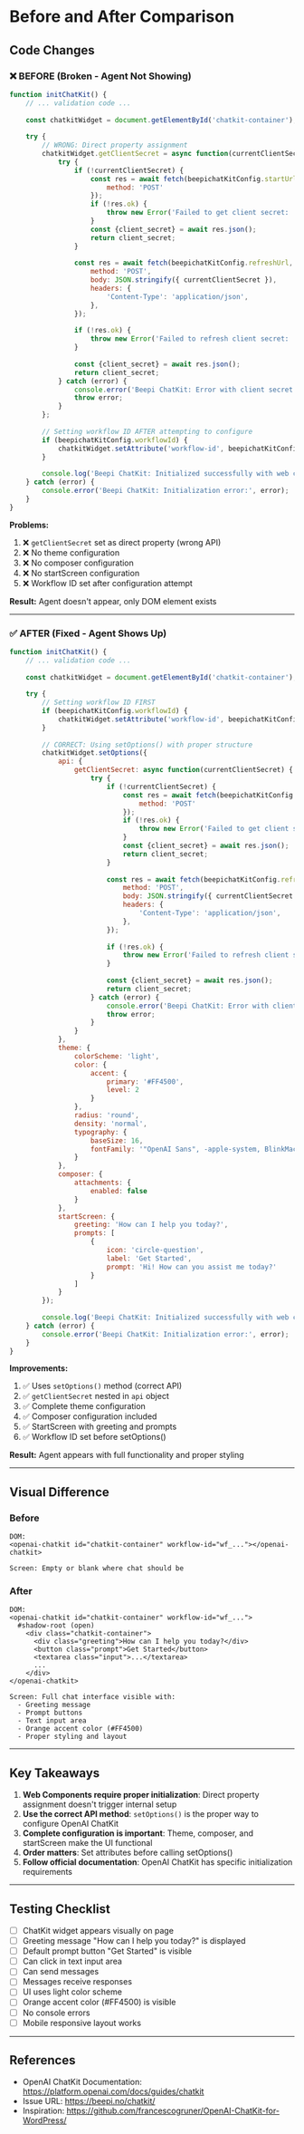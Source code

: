 # Before and After Comparison

## Code Changes

### ❌ BEFORE (Broken - Agent Not Showing)
```javascript
function initChatKit() {
    // ... validation code ...
    
    const chatkitWidget = document.getElementById('chatkit-container');
    
    try {
        // WRONG: Direct property assignment
        chatkitWidget.getClientSecret = async function(currentClientSecret) {
            try {
                if (!currentClientSecret) {
                    const res = await fetch(beepichatKitConfig.startUrl, { 
                        method: 'POST' 
                    });
                    if (!res.ok) {
                        throw new Error('Failed to get client secret: ' + res.status);
                    }
                    const {client_secret} = await res.json();
                    return client_secret;
                }
                
                const res = await fetch(beepichatKitConfig.refreshUrl, {
                    method: 'POST',
                    body: JSON.stringify({ currentClientSecret }),
                    headers: {
                        'Content-Type': 'application/json',
                    },
                });
                
                if (!res.ok) {
                    throw new Error('Failed to refresh client secret: ' + res.status);
                }
                
                const {client_secret} = await res.json();
                return client_secret;
            } catch (error) {
                console.error('Beepi ChatKit: Error with client secret:', error);
                throw error;
            }
        };
        
        // Setting workflow ID AFTER attempting to configure
        if (beepichatKitConfig.workflowId) {
            chatkitWidget.setAttribute('workflow-id', beepichatKitConfig.workflowId);
        }
        
        console.log('Beepi ChatKit: Initialized successfully with web component.');
    } catch (error) {
        console.error('Beepi ChatKit: Initialization error:', error);
    }
}
```

**Problems:**
1. ❌ `getClientSecret` set as direct property (wrong API)
2. ❌ No theme configuration
3. ❌ No composer configuration
4. ❌ No startScreen configuration
5. ❌ Workflow ID set after configuration attempt

**Result:** Agent doesn't appear, only DOM element exists

---

### ✅ AFTER (Fixed - Agent Shows Up)
```javascript
function initChatKit() {
    // ... validation code ...
    
    const chatkitWidget = document.getElementById('chatkit-container');
    
    try {
        // Setting workflow ID FIRST
        if (beepichatKitConfig.workflowId) {
            chatkitWidget.setAttribute('workflow-id', beepichatKitConfig.workflowId);
        }
        
        // CORRECT: Using setOptions() with proper structure
        chatkitWidget.setOptions({
            api: {
                getClientSecret: async function(currentClientSecret) {
                    try {
                        if (!currentClientSecret) {
                            const res = await fetch(beepichatKitConfig.startUrl, { 
                                method: 'POST' 
                            });
                            if (!res.ok) {
                                throw new Error('Failed to get client secret: ' + res.status);
                            }
                            const {client_secret} = await res.json();
                            return client_secret;
                        }
                        
                        const res = await fetch(beepichatKitConfig.refreshUrl, {
                            method: 'POST',
                            body: JSON.stringify({ currentClientSecret }),
                            headers: {
                                'Content-Type': 'application/json',
                            },
                        });
                        
                        if (!res.ok) {
                            throw new Error('Failed to refresh client secret: ' + res.status);
                        }
                        
                        const {client_secret} = await res.json();
                        return client_secret;
                    } catch (error) {
                        console.error('Beepi ChatKit: Error with client secret:', error);
                        throw error;
                    }
                }
            },
            theme: {
                colorScheme: 'light',
                color: {
                    accent: {
                        primary: '#FF4500',
                        level: 2
                    }
                },
                radius: 'round',
                density: 'normal',
                typography: {
                    baseSize: 16,
                    fontFamily: '"OpenAI Sans", -apple-system, BlinkMacSystemFont, "Segoe UI", sans-serif'
                }
            },
            composer: {
                attachments: {
                    enabled: false
                }
            },
            startScreen: {
                greeting: 'How can I help you today?',
                prompts: [
                    {
                        icon: 'circle-question',
                        label: 'Get Started',
                        prompt: 'Hi! How can you assist me today?'
                    }
                ]
            }
        });
        
        console.log('Beepi ChatKit: Initialized successfully with web component.');
    } catch (error) {
        console.error('Beepi ChatKit: Initialization error:', error);
    }
}
```

**Improvements:**
1. ✅ Uses `setOptions()` method (correct API)
2. ✅ `getClientSecret` nested in `api` object
3. ✅ Complete theme configuration
4. ✅ Composer configuration included
5. ✅ StartScreen with greeting and prompts
6. ✅ Workflow ID set before setOptions()

**Result:** Agent appears with full functionality and proper styling

---

## Visual Difference

### Before
```
DOM:
<openai-chatkit id="chatkit-container" workflow-id="wf_..."></openai-chatkit>

Screen: Empty or blank where chat should be
```

### After
```
DOM:
<openai-chatkit id="chatkit-container" workflow-id="wf_...">
  #shadow-root (open)
    <div class="chatkit-container">
      <div class="greeting">How can I help you today?</div>
      <button class="prompt">Get Started</button>
      <textarea class="input">...</textarea>
      ...
    </div>
</openai-chatkit>

Screen: Full chat interface visible with:
  - Greeting message
  - Prompt buttons
  - Text input area
  - Orange accent color (#FF4500)
  - Proper styling and layout
```

---

## Key Takeaways

1. **Web Components require proper initialization**: Direct property assignment doesn't trigger internal setup
2. **Use the correct API method**: `setOptions()` is the proper way to configure OpenAI ChatKit
3. **Complete configuration is important**: Theme, composer, and startScreen make the UI functional
4. **Order matters**: Set attributes before calling setOptions()
5. **Follow official documentation**: OpenAI ChatKit has specific initialization requirements

---

## Testing Checklist

- [ ] ChatKit widget appears visually on page
- [ ] Greeting message "How can I help you today?" is displayed
- [ ] Default prompt button "Get Started" is visible
- [ ] Can click in text input area
- [ ] Can send messages
- [ ] Messages receive responses
- [ ] UI uses light color scheme
- [ ] Orange accent color (#FF4500) is visible
- [ ] No console errors
- [ ] Mobile responsive layout works

---

## References

- OpenAI ChatKit Documentation: https://platform.openai.com/docs/guides/chatkit
- Issue URL: https://beepi.no/chatkit/
- Inspiration: https://github.com/francescogruner/OpenAI-ChatKit-for-WordPress/
